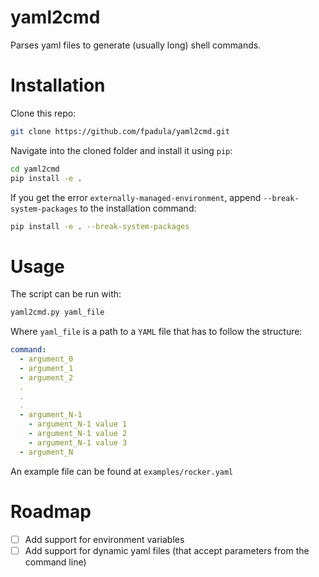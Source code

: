 # yaml2cmd

Parses yaml files to generate (usually long) shell commands.

# Installation

Clone this repo:
```bash
git clone https://github.com/fpadula/yaml2cmd.git
```
Navigate into the cloned folder and install it using `pip`:
```bash
cd yaml2cmd
pip install -e .
```
If you get the error `externally-managed-environment`, append `--break-system-packages` to the installation command:
```bash
pip install -e . --break-system-packages
```

# Usage

The script can be run with:
```bash
yaml2cmd.py yaml_file
```

Where `yaml_file` is a path to a `YAML` file that has to follow the structure:

```YAML
command:
  - argument_0
  - argument_1
  - argument_2
  .
  .
  .
  - argument_N-1
    - argument_N-1 value 1
    - argument_N-1 value 2
    - argument_N-1 value 3
  - argument_N
```

An example file can be found at `examples/rocker.yaml`

# Roadmap
- [ ] Add support for environment variables 
- [ ] Add support for dynamic yaml files (that accept parameters from the command line) 
